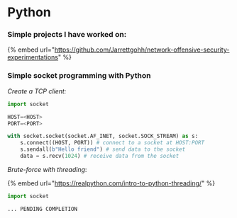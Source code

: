 # Python

### Simple projects I have worked on:

{% embed url="https://github.com/Jarrettgohh/network-offensive-security-experimentations" %}

### Simple socket programming with Python

_Create a TCP client:_

```python
import socket

HOST=<HOST>
PORT=<PORT>

with socket.socket(socket.AF_INET, socket.SOCK_STREAM) as s:
    s.connect((HOST, PORT)) # connect to a socket at HOST:PORT
    s.sendall(b"Hello friend") # send data to the socket
    data = s.recv(1024) # receive data from the socket
```

_Brute-force with threading_:

{% embed url="https://realpython.com/intro-to-python-threading/" %}

```python
import socket 

... PENDING COMPLETION
```
